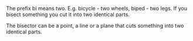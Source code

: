 The prefix bi means two. E.g. bicycle - two wheels, biped - two legs. If
you bisect something you cut it into two identical parts.

The bisector can be a point, a line or a plane that cuts something into
two identical parts.
